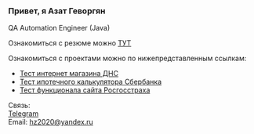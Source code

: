 ### Привет, я Азат Геворгян
QA Automation Engineer (Java)

Ознакомиться с резюме можно <a href="">ТУТ</a>

Ознакомиться с проектами можно по нижепредставленным ссылкам:

- <a href="https://github.com/Gevorgyan-Azat/aft-6">Тест интернет магазина ДНС</a>
- <a href="https://github.com/Gevorgyan-Azat/aft-5">Тест ипотечного калькулятора Сбербанка</a>
- <a href="https://github.com/Gevorgyan-Azat/AFT-2">Тест функционала сайта Росгосстраха</a>

Связь: <br />
<a href="https://t.me/a_gevorgyan">Telegram</a> <br />
Email: hz2020@yandex.ru

<!--
**Gevorgyan-Azat/Gevorgyan-Azat** is a ✨ _special_ ✨ repository because its `README.md` (this file) appears on your GitHub profile.

Here are some ideas to get you started:

### Hi there 👋

- 🔭 I’m currently working on ...
- 🌱 I’m currently learning ...
- 👯 I’m looking to collaborate on ...
- 🤔 I’m looking for help with ...
- 💬 Ask me about ...
- 📫 How to reach me: ...
- 😄 Pronouns: ...
- ⚡ Fun fact: ...
-->
